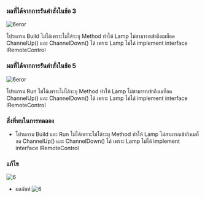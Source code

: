 ### ผลที่ได้จากการรันคำสั่งในข้อ 3


![6eror](https://github.com/Nitiphum7/03376836-OOP-2566-Lab-13/assets/144196695/8c4a483d-df5f-442c-96e1-6b93a72fcdc3)

โปรแกรม Build ไม่ได้เพราะไม่ได้ระบุ Method ทำให้ Lamp ไม่สามารถเข้าถึงเมท็อด ChannelUp() และ ChannelDown() ได้ เพราะ Lamp ไม่ได้ implement interface IRemoteControl

### ผลที่ได้จากการรันคำสั่งในข้อ 5

![6eror](https://github.com/Nitiphum7/03376836-OOP-2566-Lab-13/assets/144196695/af155976-5562-4ee0-a472-5a867c5830ce)


โปรแกรม Run ไม่ได้เพราะไม่ได้ระบุ Method ทำให้ Lamp ไม่สามารถเข้าถึงเมท็อด ChannelUp() และ ChannelDown() ได้ เพราะ Lamp ไม่ได้ implement interface IRemoteControl

### สิ่งที่พบในการทดลอง
- โปรแกรม Build และ Run ไม่ได้เพราะไม่ได้ระบุ Method ทำให้ Lamp ไม่สามารถเข้าถึงเมท็อด ChannelUp() และ ChannelDown() ได้ เพราะ Lamp ไม่ได้ implement interface IRemoteControl

### แก้ไข

![6](https://github.com/Nitiphum7/03376836-OOP-2566-Lab-13/assets/144196695/823e7132-f542-481a-a6aa-af1952236e22)



- ผลลัพท์
![6](https://github.com/Nitiphum7/03376836-OOP-2566-Lab-13/assets/144196695/95ce1ad1-e25f-4b73-90f0-c1c5003f26d8)


